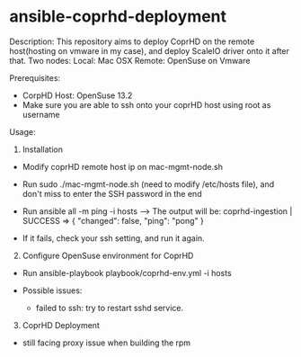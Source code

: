 # ansible-coprhd-deployment

Description: 
  This repository aims to deploy CoprHD on the remote host(hosting on vmware in my case), and deploy ScaleIO driver onto it after that.
  Two nodes:
    Local: Mac OSX
    Remote: OpenSuse on Vmware

Prerequisites:
 - CorpHD Host: OpenSuse 13.2
 - Make sure you are able to ssh onto your coprHD host using root as username
 
Usage:

1. Installation
 - Modify coprHD remote host ip on mac-mgmt-node.sh
 - Run sudo ./mac-mgmt-node.sh (need to modify /etc/hosts file), and don't miss to enter the SSH password in the end
 - Run ansible all -m ping -i hosts
   --> The output will be:
	coprhd-ingestion | SUCCESS => {
    	"changed": false,
    	"ping": "pong"
	}

 - If it fails, check your ssh setting, and run it again.
 
2. Configure OpenSuse environment for CoprHD
 - Run ansible-playbook playbook/coprhd-env.yml -i hosts

 - Possible issues:
   - failed to ssh: try to restart sshd service.

3. CoprHD Deployment
  - still facing proxy issue when building the rpm
